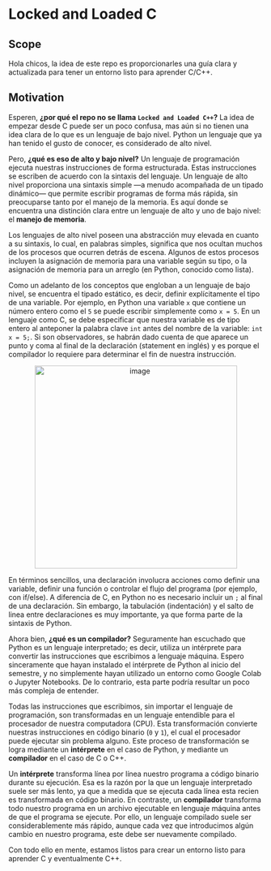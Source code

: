 # Locked and Loaded C 

## Scope
Hola chicos, la idea de este repo es proporcionarles una guía clara y actualizada para tener un entorno listo para aprender C/C++. 

## Motivation
Esperen, **¿por qué el repo no se llama `Locked and Loaded C++`?** La idea de empezar desde C puede ser un poco confusa, mas aún si no tienen una idea clara de lo que es un lenguaje de bajo nivel. Python un lenguaje que ya han tenido el gusto de conocer, es considerado de alto nivel. 

Pero, **¿qué es eso de alto y bajo nivel?**
Un lenguaje de programación ejecuta nuestras instrucciones de forma estructurada. Estas instrucciones se escriben de acuerdo con la sintaxis del lenguaje. Un lenguaje de alto nivel proporciona una sintaxis simple —a menudo acompañada de un tipado dinámico— que permite escribir programas de forma más rápida, sin preocuparse tanto por el manejo de la memoria. Es aquí donde se encuentra una distinción clara entre un lenguaje de alto y uno de bajo nivel: el **manejo de memoria**. 

Los lenguajes de alto nivel poseen una abstracción muy elevada en cuanto a su sintaxis, lo cual, en palabras simples, significa que nos ocultan muchos de los procesos que ocurren detrás de escena. Algunos de estos procesos incluyen la asignación de memoria para una variable según su tipo, o la asignación de memoria para un arreglo (en Python, conocido como lista). 

Como un adelanto de los conceptos que engloban a un lenguaje de bajo nivel, se encuentra el tipado estático, es decir, definir explícitamente el tipo de una variable. Por ejemplo, en Python una variable `x` que contiene un número entero como el `5` se puede escribir simplemente como `x = 5`. En un lenguaje como C, se debe especificar que nuestra variable es de tipo entero al anteponer la palabra clave `int` antes del nombre de la variable: `int x = 5;`. Si son observadores, se habrán dado cuenta de que aparece un punto y coma al final de la declaración (statement en inglés) y es porque el compilador lo requiere para determinar el fin de nuestra instrucción. 

<p align="center">
  <img src="https://github.com/user-attachments/assets/e17e13c5-9e04-41e5-b15d-c9a8295e984e" alt="image" width="400px"/>
</p>

En términos sencillos, una declaración involucra acciones como definir una variable, definir una función o controlar el flujo del programa (por ejemplo, con if/else). A diferencia de C, en Python no es necesario incluir un `;` al final de una declaración. Sin embargo, la tabulación (indentación) y el salto de linea entre declaraciones es muy importante, ya que forma parte de la sintaxis de Python.

Ahora bien, **¿qué es un compilador?**
Seguramente han escuchado que Python es un lenguaje interpretado; es decir, utiliza un intérprete para convertir las instrucciones que escribimos a lenguaje máquina. Espero sinceramente que hayan instalado el intérprete de Python al inicio del semestre, y no simplemente hayan utilizado un entorno como Google Colab o Jupyter Notebooks. De lo contrario, esta parte podría resultar un poco más compleja de entender. 

Todas las instrucciones que escribimos, sin importar el lenguaje de programación, son transformadas en un lenguaje entendible para el procesador de nuestra computadora (CPU). Esta transformación convierte nuestras instrucciones en código binario (`0` y `1`), el cual el procesador puede ejecutar sin problema alguno. Este proceso de transformación se logra mediante un **intérprete** en el caso de Python, y mediante un **compilador** en el caso de C o C++. 

Un **intérprete** transforma línea por línea nuestro programa a código binario durante su ejecución. Esa es la razón por la que un lenguaje interpretado suele ser más lento, ya que a medida que se ejecuta cada línea esta recien es transformada en código binario. En contraste, un **compilador** transforma todo nuestro programa en un archivo ejecutable en lenguaje máquina antes de que el programa se ejecute. Por ello, un lenguaje compilado suele ser considerablemente más rápido, aunque cada vez que introducimos algún cambio en nuestro programa, este debe ser nuevamente compilado. 

Con todo ello en mente, estamos listos para crear un entorno listo para aprender C y eventualmente C++.
